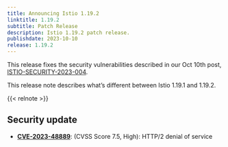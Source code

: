 ```yaml
---
title: Announcing Istio 1.19.2
linktitle: 1.19.2
subtitle: Patch Release
description: Istio 1.19.2 patch release.
publishdate: 2023-10-10
release: 1.19.2
---
```


This release fixes the security vulnerabilities described in our Oct 10th post, [ISTIO-SECURITY-2023-004](/news/security/istio-security-2023-004).

This release note describes what’s different between Istio 1.19.1 and 1.19.2.

{{< relnote >}}

## Security update

- __[CVE-2023-48889](https://nvd.nist.gov/vuln/detail/CVE-2023-44487)__: (CVSS Score 7.5, High): HTTP/2 denial of service
